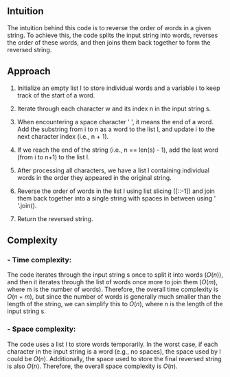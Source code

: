 ## Intuition
The intuition behind this code is to reverse the order of words in a given string. To achieve this, the code splits the input string into words, reverses the order of these words, and then joins them back together to form the reversed string.

## Approach
1. Initialize an empty list l to store individual words and a variable i to keep track of the start of a word.

2. Iterate through each character w and its index n in the input string s.

3. When encountering a space character ' ', it means the end of a word. Add the substring from i to n as a word to the list l, and update i to the next character index (i.e., n + 1).

4. If we reach the end of the string (i.e., n == len(s) - 1), add the last word (from i to n+1) to the list l.

5. After processing all characters, we have a list l containing individual words in the order they appeared in the original string.

6. Reverse the order of words in the list l using list slicing ([::-1]) and join them back together into a single string with spaces in between using ' '.join().

7. Return the reversed string.

## Complexity
### - Time complexity:
The code iterates through the input string s once to split it into words $(O(n))$, and then it iterates through the list of words once more to join them $(O(m)$, where m is the number of words). Therefore, the overall time complexity is $O(n + m)$, but since the number of words is generally much smaller than the length of the string, we can simplify this to $O(n)$, where n is the length of the input string s.
### - Space complexity:
The code uses a list l to store words temporarily. In the worst case, if each character in the input string is a word (e.g., no spaces), the space used by l could be $O(n)$. Additionally, the space used to store the final reversed string is also $O(n)$. Therefore, the overall space complexity is $O(n)$.